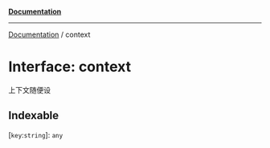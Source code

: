 [**Documentation**](../README.md)

---

[Documentation](../globals.md) / context

# Interface: context

上下文随便设

## Indexable

[`key`:`string`\]: `any`
